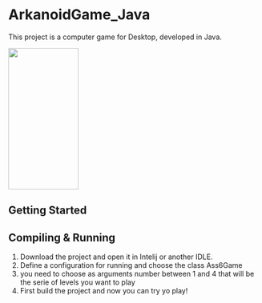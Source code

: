 # ArkanoidGame_Java

This project is a computer game for Desktop, developed in Java. 

<img src="https://github.com/evaHallermeier/ArkanoidGame_Java/tree/main/images/finalScreenPNG.P" width="140" height="283"/>

## Getting Started

## Compiling & Running

1. Download the project and open it in Intelij or another IDLE.
2. Define a configuration for running and choose the class Ass6Game
3. you need to choose as arguments number between 1 and 4 that will be the serie of levels you want to play
4. First build the project and now you can try yo play!
